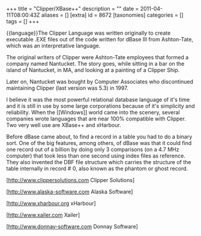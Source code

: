 +++
title = "Clipper/XBase++"
description = ""
date = 2011-04-11T08:00:43Z
aliases = []
[extra]
id = 8672
[taxonomies]
categories = []
tags = []
+++

{{language}}The Clipper Language was written originally to create executable .EXE files out of the code written for dBase III from Ashton-Tate, which was an interpretative language.

The original writers of Clipper were Ashton-Tate employees that formed a company named Nantucket. The story goes, while sitting in a bar on the island of Nantucket, in MA, and looking at a painting of a Clipper Ship.

Later on, Nantucket was bought by Computer Associates who discontinued maintaining Clipper (last version was 5.3) in 1997.

I believe it was the most powerful relational database language of it's time and it is still in use by some large corporations because of it's simplicity and reliability. When the [[Windows]] world came into the scenery, several companies wrote languages that are near 100% compatible with Clipper. Two very well use are XBase++ and xHarbour.

Before dBase came about, to find a record in a table you had to do a binary sort. One of the big features, among others, of dBase was that it could find one record out of a billion by doing only 3 comparisons (on a 4.7 MHz computer) that took less than one second using index files as reference. They also invented the DBF file structure which carries the structure of the table internally in record # 0, also known as the phantom or ghost record.

[http://www.clippersolutions.com Clipper Solutions]

[http://www.alaska-software.com Alaska Software]

[http://www.xharbour.org xHarbour]

[http://www.xailer.com Xailer]

[http://www.donnay-software.com Donnay Software]
